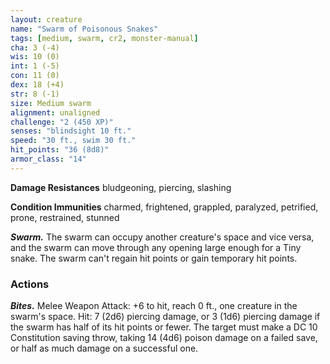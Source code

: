```yaml
---
layout: creature
name: "Swarm of Poisonous Snakes"
tags: [medium, swarm, cr2, monster-manual]
cha: 3 (-4)
wis: 10 (0)
int: 1 (-5)
con: 11 (0)
dex: 18 (+4)
str: 8 (-1)
size: Medium swarm
alignment: unaligned
challenge: "2 (450 XP)"
senses: "blindsight 10 ft."
speed: "30 ft., swim 30 ft."
hit_points: "36 (8d8)"
armor_class: "14"
---
```


**Damage Resistances** bludgeoning, piercing, slashing

**Condition Immunities** charmed, frightened, grappled, paralyzed, petrified, prone, restrained, stunned

***Swarm.*** The swarm can occupy another creature's space and vice versa, and the swarm can move through any opening large enough for a Tiny snake. The swarm can't regain hit points or gain temporary hit points.

### Actions

***Bites.*** Melee Weapon Attack: +6 to hit, reach 0 ft., one creature in the swarm's space. Hit: 7 (2d6) piercing damage, or 3 (1d6) piercing damage if the swarm has half of its hit points or fewer. The target must make a DC 10 Constitution saving throw, taking 14 (4d6) poison damage on a failed save, or half as much damage on a successful one.